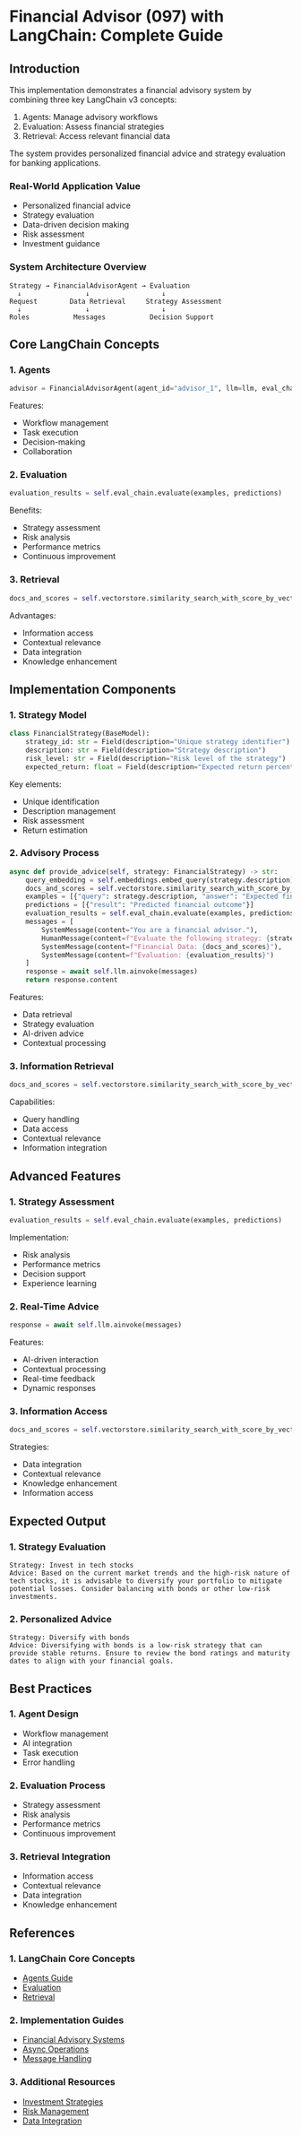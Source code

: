 # Financial Advisor (097) with LangChain: Complete Guide

## Introduction

This implementation demonstrates a financial advisory system by combining three key LangChain v3 concepts:
1. Agents: Manage advisory workflows
2. Evaluation: Assess financial strategies
3. Retrieval: Access relevant financial data

The system provides personalized financial advice and strategy evaluation for banking applications.

### Real-World Application Value
- Personalized financial advice
- Strategy evaluation
- Data-driven decision making
- Risk assessment
- Investment guidance

### System Architecture Overview
```
Strategy → FinancialAdvisorAgent → Evaluation
  ↓                ↓                  ↓
Request        Data Retrieval     Strategy Assessment
  ↓                ↓                  ↓
Roles           Messages           Decision Support
```

## Core LangChain Concepts

### 1. Agents
```python
advisor = FinancialAdvisorAgent(agent_id="advisor_1", llm=llm, eval_chain=eval_chain, vectorstore=vectorstore, embeddings=embeddings)
```

Features:
- Workflow management
- Task execution
- Decision-making
- Collaboration

### 2. Evaluation
```python
evaluation_results = self.eval_chain.evaluate(examples, predictions)
```

Benefits:
- Strategy assessment
- Risk analysis
- Performance metrics
- Continuous improvement

### 3. Retrieval
```python
docs_and_scores = self.vectorstore.similarity_search_with_score_by_vector(query_embedding, k=2)
```

Advantages:
- Information access
- Contextual relevance
- Data integration
- Knowledge enhancement

## Implementation Components

### 1. Strategy Model
```python
class FinancialStrategy(BaseModel):
    strategy_id: str = Field(description="Unique strategy identifier")
    description: str = Field(description="Strategy description")
    risk_level: str = Field(description="Risk level of the strategy")
    expected_return: float = Field(description="Expected return percentage")
```

Key elements:
- Unique identification
- Description management
- Risk assessment
- Return estimation

### 2. Advisory Process
```python
async def provide_advice(self, strategy: FinancialStrategy) -> str:
    query_embedding = self.embeddings.embed_query(strategy.description)
    docs_and_scores = self.vectorstore.similarity_search_with_score_by_vector(query_embedding, k=2)
    examples = [{"query": strategy.description, "answer": "Expected financial outcome"}]
    predictions = [{"result": "Predicted financial outcome"}]
    evaluation_results = self.eval_chain.evaluate(examples, predictions)
    messages = [
        SystemMessage(content="You are a financial advisor."),
        HumanMessage(content=f"Evaluate the following strategy: {strategy.description}"),
        SystemMessage(content=f"Financial Data: {docs_and_scores}"),
        SystemMessage(content=f"Evaluation: {evaluation_results}")
    ]
    response = await self.llm.ainvoke(messages)
    return response.content
```

Features:
- Data retrieval
- Strategy evaluation
- AI-driven advice
- Contextual processing

### 3. Information Retrieval
```python
docs_and_scores = self.vectorstore.similarity_search_with_score_by_vector(query_embedding, k=2)
```

Capabilities:
- Query handling
- Data access
- Contextual relevance
- Information integration

## Advanced Features

### 1. Strategy Assessment
```python
evaluation_results = self.eval_chain.evaluate(examples, predictions)
```

Implementation:
- Risk analysis
- Performance metrics
- Decision support
- Experience learning

### 2. Real-Time Advice
```python
response = await self.llm.ainvoke(messages)
```

Features:
- AI-driven interaction
- Contextual processing
- Real-time feedback
- Dynamic responses

### 3. Information Access
```python
docs_and_scores = self.vectorstore.similarity_search_with_score_by_vector(query_embedding, k=2)
```

Strategies:
- Data integration
- Contextual relevance
- Knowledge enhancement
- Information access

## Expected Output

### 1. Strategy Evaluation
```text
Strategy: Invest in tech stocks
Advice: Based on the current market trends and the high-risk nature of tech stocks, it is advisable to diversify your portfolio to mitigate potential losses. Consider balancing with bonds or other low-risk investments.
```

### 2. Personalized Advice
```text
Strategy: Diversify with bonds
Advice: Diversifying with bonds is a low-risk strategy that can provide stable returns. Ensure to review the bond ratings and maturity dates to align with your financial goals.
```

## Best Practices

### 1. Agent Design
- Workflow management
- AI integration
- Task execution
- Error handling

### 2. Evaluation Process
- Strategy assessment
- Risk analysis
- Performance metrics
- Continuous improvement

### 3. Retrieval Integration
- Information access
- Contextual relevance
- Data integration
- Knowledge enhancement

## References

### 1. LangChain Core Concepts
- [Agents Guide](https://python.langchain.com/docs/modules/agents)
- [Evaluation](https://python.langchain.com/docs/modules/evaluation)
- [Retrieval](https://python.langchain.com/docs/modules/retrieval)

### 2. Implementation Guides
- [Financial Advisory Systems](https://python.langchain.com/docs/use_cases/financial_advisory)
- [Async Operations](https://python.langchain.com/docs/expression_language/cookbook/async_parallel)
- [Message Handling](https://python.langchain.com/docs/modules/model_io/messages)

### 3. Additional Resources
- [Investment Strategies](https://python.langchain.com/docs/modules/investment_strategies)
- [Risk Management](https://python.langchain.com/docs/guides/risk_management)
- [Data Integration](https://python.langchain.com/docs/modules/data_integration)